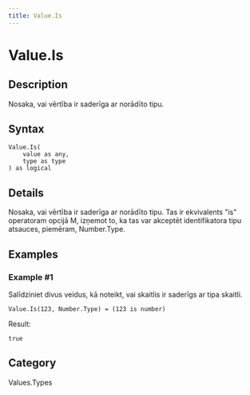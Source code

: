```yaml
---
title: Value.Is
---
```


# Value.Is


## Description

Nosaka, vai vērtība ir saderīga ar norādīto tipu.


## Syntax

```powerquery
Value.Is(
    value as any,
    type as type
) as logical
```


## Details

Nosaka, vai vērtība ir saderīga ar norādīto tipu. Tas ir ekvivalents "is" operatoram opcijā M, izņemot to, ka tas var akceptēt identifikatora tipu atsauces, piemēram, Number.Type.


## Examples

### Example #1 
Salīdziniet divus veidus, kā noteikt, vai skaitlis ir saderīgs ar tipa skaitli.
```powerquery
Value.Is(123, Number.Type) = (123 is number)
```

Result: 
```powerquery
true
```




## Category
Values.Types
